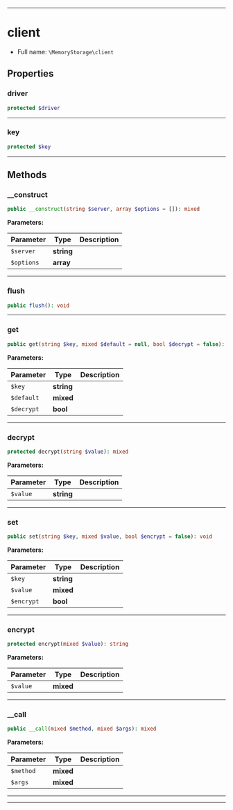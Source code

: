 ***

# client





* Full name: `\MemoryStorage\client`



## Properties


### driver



```php
protected $driver
```






***

### key



```php
protected $key
```






***

## Methods


### __construct



```php
public __construct(string $server, array $options = []): mixed
```








**Parameters:**

| Parameter | Type | Description |
|-----------|------|-------------|
| `$server` | **string** |  |
| `$options` | **array** |  |




***

### flush



```php
public flush(): void
```











***

### get



```php
public get(string $key, mixed $default = null, bool $decrypt = false): mixed
```








**Parameters:**

| Parameter | Type | Description |
|-----------|------|-------------|
| `$key` | **string** |  |
| `$default` | **mixed** |  |
| `$decrypt` | **bool** |  |




***

### decrypt



```php
protected decrypt(string $value): mixed
```








**Parameters:**

| Parameter | Type | Description |
|-----------|------|-------------|
| `$value` | **string** |  |




***

### set



```php
public set(string $key, mixed $value, bool $encrypt = false): void
```








**Parameters:**

| Parameter | Type | Description |
|-----------|------|-------------|
| `$key` | **string** |  |
| `$value` | **mixed** |  |
| `$encrypt` | **bool** |  |




***

### encrypt



```php
protected encrypt(mixed $value): string
```








**Parameters:**

| Parameter | Type | Description |
|-----------|------|-------------|
| `$value` | **mixed** |  |




***

### __call



```php
public __call(mixed $method, mixed $args): mixed
```








**Parameters:**

| Parameter | Type | Description |
|-----------|------|-------------|
| `$method` | **mixed** |  |
| `$args` | **mixed** |  |




***


***

